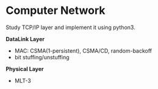 Computer Network
=================

Study TCP/IP layer and implement it using python3.

**DataLink Layer**
- MAC: CSMA(1-persistent), CSMA/CD, random-backoff
- bit stuffing/unstuffing

**Physical Layer**
- MLT-3<br>